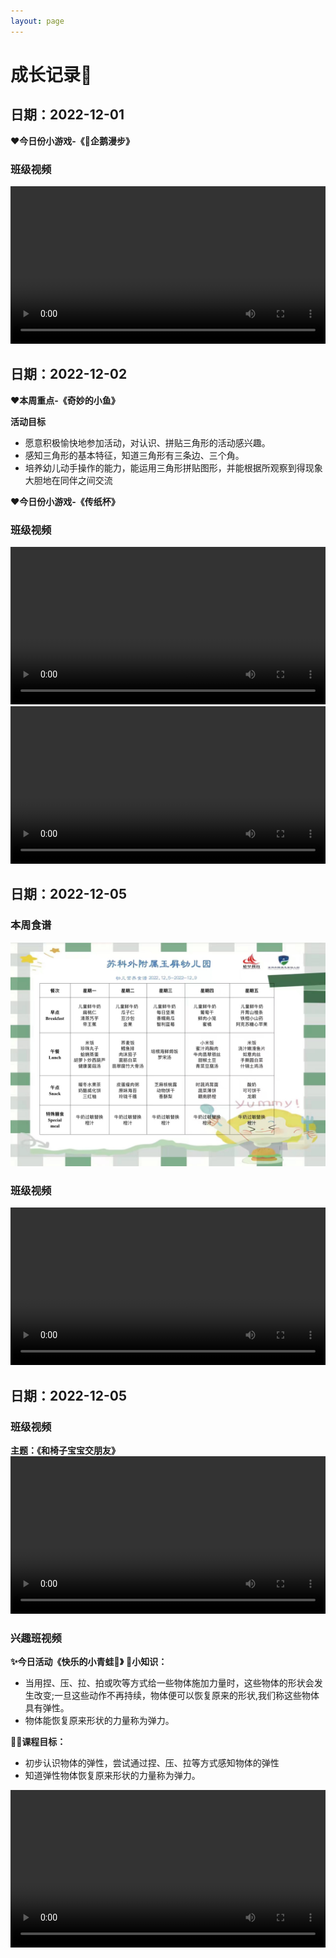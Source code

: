 ```yaml
---
layout: page
---
```


# 成长记录🐼
## 日期：2022-12-01

**❤️今日份小游戏-《🐧企鹅漫步》**
### 班级视频
<video controls width='100%' src="/assets/video/1344_1669891710.mp4"></video>

## 日期：2022-12-02
**❤️本周重点-《奇妙的小鱼》**

**活动目标**
- 愿意积极愉快地参加活动，对认识、拼贴三角形的活动感兴趣。
- 感知三角形的基本特征，知道三角形有三条边、三个角。
- 培养幼儿动手操作的能力，能运用三角形拼贴图形，并能根据所观察到得现象大胆地在同伴之间交流

**❤️今日份小游戏-《传纸杯》**
### 班级视频
<video controls width='100%' src="/assets/video/1348_1669974020.mp4"></video>
<video controls width='100%' src="/assets/video/1349_1669974045.mp4"></video>

## 日期：2022-12-05 
### 本周食谱
![本周食谱](/assets/img/WechatIMG1357.jpeg)
### 班级视频
<video controls width='100%' src="/assets/video/1359_1670235494.mp4"></video>

## 日期：2022-12-05 
### 班级视频
**主题：《和椅子宝宝交朋友》**
<video controls width='100%' src="/assets/video/1391_1670323833.mp4"></video>

### 兴趣班视频
**✨今日活动《快乐的小青蛙🐸》**
**🌼小知识：**
- 当用捏、压、拉、拍或吹等方式给一些物体施加力量时，这些物体的形状会发生改变;一旦这些动作不再持续，物体便可以恢复原来的形状,我们称这些物体具有弹性。
- 物体能恢复原来形状的力量称为弹力。

**✍🏻课程目标：**
- 初步认识物体的弹性，尝试通过捏、压、拉等方式感知物体的弹性
- 知道弹性物体恢复原来形状的力量称为弹力。

<video controls width='100%' src="/assets/video/27_1670319257.mp4"></video>